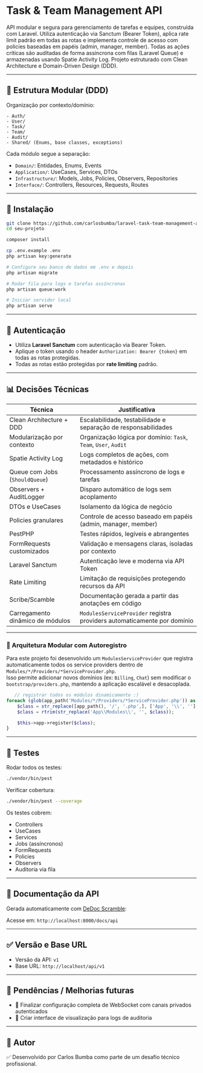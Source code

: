 # Task & Team Management API

API modular e segura para gerenciamento de tarefas e equipes, construída com Laravel. Utiliza autenticação via Sanctum (Bearer Token), aplica rate limit padrão em todas as rotas e implementa controle de acesso com policies baseadas em papéis (admin, manager, member). Todas as ações críticas são auditadas de forma assíncrona com filas (Laravel Queue) e armazenadas usando Spatie Activity Log. Projeto estruturado com Clean Architecture e Domain-Driven Design (DDD).

---

## 📁 Estrutura Modular (DDD)

Organização por contexto/domínio:

```
- Auth/
- User/
- Task/
- Team/
- Audit/
- Shared/ (Enums, base classes, exceptions)
```

Cada módulo segue a separação:

- `Domain/`: Entidades, Enums, Events
- `Application/`: UseCases, Services, DTOs
- `Infrastructure/`: Models, Jobs, Policies, Observers, Repositories
- `Interface/`: Controllers, Resources, Requests, Routes

---

## 🔧 Instalação

```bash
git clone https://github.com/carlosbumba/laravel-task-team-management-api.git
cd seu-projeto

composer install

cp .env.example .env
php artisan key:generate

# Configure seu banco de dados em .env e depois
php artisan migrate

# Rodar fila para logs e tarefas assíncronas
php artisan queue:work

# Iniciar servidor local
php artisan serve
```

---

## 🔐 Autenticação

- Utiliza **Laravel Sanctum** com autenticação via Bearer Token.
- Aplique o token usando o header `Authorization: Bearer {token}` em todas as rotas protegidas.
- Todas as rotas estão protegidas por **rate limiting** padrão.

---

## 📊 Decisões Técnicas

| Técnica                          | Justificativa                                                           |
| -------------------------------- | ----------------------------------------------------------------------- |
| Clean Architecture + DDD         | Escalabilidade, testabilidade e separação de responsabilidades          |
| Modularização por contexto       | Organização lógica por domínio: `Task`, `Team`, `User`, `Audit`         |
| Spatie Activity Log              | Logs completos de ações, com metadados e histórico                      |
| Queue com Jobs (`ShouldQueue`)   | Processamento assíncrono de logs e tarefas                              |
| Observers + AuditLogger          | Disparo automático de logs sem acoplamento                              |
| DTOs e UseCases                  | Isolamento da lógica de negócio                                         |
| Policies granulares              | Controle de acesso baseado em papéis (admin, manager, member)           |
| PestPHP                          | Testes rápidos, legíveis e abrangentes                                  |
| FormRequests customizados        | Validação e mensagens claras, isoladas por contexto                     |
| Laravel Sanctum                  | Autenticação leve e moderna via API Token                               |
| Rate Limiting                    | Limitação de requisições protegendo recursos da API                     |
| Scribe/Scamble                   | Documentação gerada a partir das anotações em código                    |
| Carregamento dinâmico de módulos | `ModulesServiceProvider` registra providers automaticamente por domínio |

---

### 🧩 Arquitetura Modular com Autoregistro

Para este projeto foi desenvolvido um `ModulesServiceProvider` que registra automaticamente todos os service providers dentro de `Modules/*/Providers/*ServiceProvider.php`.  
Isso permite adicionar novos domínios (ex: `Billing`, `Chat`) sem modificar o `bootstrap/providers.php`, mantendo a aplicação escalável e desacoplada.

```php
   // registrar todos os módulos dinamicamente :)
foreach (glob(app_path('Modules/*/Providers/*ServiceProvider.php')) as $provider) {
    $class = str_replace([app_path(), '/', '.php',], ['App', '\\', ''], $provider);
    $class = rtrim(str_replace('App\\Modules\\', '', $class));

    $this->app->register($class);
}
```

---

## 🧪 Testes

Rodar todos os testes:

```bash
./vendor/bin/pest
```

Verificar cobertura:

```bash
./vendor/bin/pest --coverage
```

Os testes cobrem:

- Controllers
- UseCases
- Services
- Jobs (assíncronos)
- FormRequests
- Policies
- Observers
- Auditoria via fila

---

## 📘 Documentação da API

Gerada automaticamente com [DeDoc Scramble](https://scramble.dedoc.co):

Acesse em: `http://localhost:8000/docs/api`

---

## ✅ Versão e Base URL

- Versão da API: `v1`
- Base URL: `http://localhost/api/v1`

---

## 📅 Pendências / Melhorias futuras

- 🔐 Finalizar configuração completa de WebSocket com canais privados autenticados
- 📄 Criar interface de visualização para logs de auditoria

---

## 👤 Autor

✅ Desenvolvido por Carlos Bumba como parte de um desafio técnico profissional.
